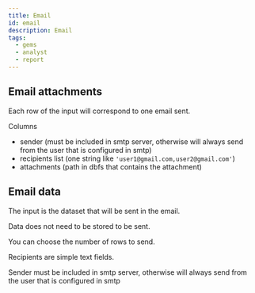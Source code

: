 ```yaml
---
title: Email
id: email
description: Email
tags:
  - gems
  - analyst
  - report
---
```


## Email attachments

Each row of the input will correspond to one email sent.

Columns

- sender (must be included in smtp server, otherwise will always send from the user that is configured in smtp)
- recipients list (one string like `'user1@gmail.com,user2@gmail.com'`)
- attachments (path in dbfs that contains the attachment)

## Email data

The input is the dataset that will be sent in the email.

Data does not need to be stored to be sent.

You can choose the number of rows to send.

Recipients are simple text fields.

Sender must be included in smtp server, otherwise will always send from the user that is configured in smtp
